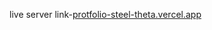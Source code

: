 live server link-[protfolio-steel-theta.vercel.app]([(https://real-time-code-editor-qaxb.onrender.com)])
